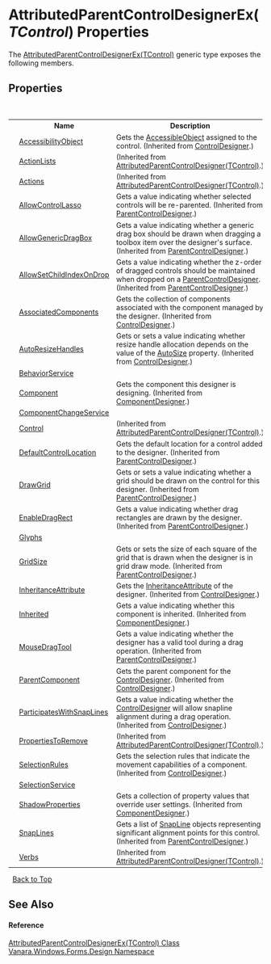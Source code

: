 # AttributedParentControlDesignerEx(*TControl*) Properties
 

The <a href="c219e1e0-5848-63a7-24c1-587c7d9c50cc">AttributedParentControlDesignerEx(TControl)</a> generic type exposes the following members.


## Properties
&nbsp;<table><tr><th></th><th>Name</th><th>Description</th></tr><tr><td>![Public property](media/pubproperty.gif "Public property")</td><td><a href="http://msdn2.microsoft.com/en-us/library/dt54te7c" target="_blank">AccessibilityObject</a></td><td>
Gets the <a href="http://msdn2.microsoft.com/en-us/library/7826d8fd" target="_blank">AccessibleObject</a> assigned to the control.
 (Inherited from <a href="http://msdn2.microsoft.com/en-us/library/sycctd1z" target="_blank">ControlDesigner</a>.)</td></tr><tr><td>![Public property](media/pubproperty.gif "Public property")</td><td><a href="e68340a3-dc29-33f5-c3f4-741e849685cf">ActionLists</a></td><td> (Inherited from <a href="3882a1c8-f3bf-e1e2-e666-b1dc768ad4e1">AttributedParentControlDesigner(TControl)</a>.)</td></tr><tr><td>![Protected property](media/protproperty.gif "Protected property")</td><td><a href="279e783a-2fe9-7126-86b4-2d40ec5b4ffe">Actions</a></td><td> (Inherited from <a href="3882a1c8-f3bf-e1e2-e666-b1dc768ad4e1">AttributedParentControlDesigner(TControl)</a>.)</td></tr><tr><td>![Protected property](media/protproperty.gif "Protected property")</td><td><a href="http://msdn2.microsoft.com/en-us/library/k022kbx2" target="_blank">AllowControlLasso</a></td><td>
Gets a value indicating whether selected controls will be re-parented.
 (Inherited from <a href="http://msdn2.microsoft.com/en-us/library/591c6ah5" target="_blank">ParentControlDesigner</a>.)</td></tr><tr><td>![Protected property](media/protproperty.gif "Protected property")</td><td><a href="http://msdn2.microsoft.com/en-us/library/ms161704" target="_blank">AllowGenericDragBox</a></td><td>
Gets a value indicating whether a generic drag box should be drawn when dragging a toolbox item over the designer's surface.
 (Inherited from <a href="http://msdn2.microsoft.com/en-us/library/591c6ah5" target="_blank">ParentControlDesigner</a>.)</td></tr><tr><td>![Protected property](media/protproperty.gif "Protected property")</td><td><a href="http://msdn2.microsoft.com/en-us/library/ms161705" target="_blank">AllowSetChildIndexOnDrop</a></td><td>
Gets a value indicating whether the z-order of dragged controls should be maintained when dropped on a <a href="http://msdn2.microsoft.com/en-us/library/591c6ah5" target="_blank">ParentControlDesigner</a>.
 (Inherited from <a href="http://msdn2.microsoft.com/en-us/library/591c6ah5" target="_blank">ParentControlDesigner</a>.)</td></tr><tr><td>![Public property](media/pubproperty.gif "Public property")</td><td><a href="http://msdn2.microsoft.com/en-us/library/cfxd6y14" target="_blank">AssociatedComponents</a></td><td>
Gets the collection of components associated with the component managed by the designer.
 (Inherited from <a href="http://msdn2.microsoft.com/en-us/library/sycctd1z" target="_blank">ControlDesigner</a>.)</td></tr><tr><td>![Public property](media/pubproperty.gif "Public property")</td><td><a href="http://msdn2.microsoft.com/en-us/library/ms161606" target="_blank">AutoResizeHandles</a></td><td>
Gets or sets a value indicating whether resize handle allocation depends on the value of the <a href="http://msdn2.microsoft.com/en-us/library/89hd14zb" target="_blank">AutoSize</a> property.
 (Inherited from <a href="http://msdn2.microsoft.com/en-us/library/sycctd1z" target="_blank">ControlDesigner</a>.)</td></tr><tr><td>![Public property](media/pubproperty.gif "Public property")</td><td><a href="57e97179-de29-bb80-a448-612e3d43cb95">BehaviorService</a></td><td /></tr><tr><td>![Public property](media/pubproperty.gif "Public property")</td><td><a href="http://msdn2.microsoft.com/en-us/library/tzw18hkk" target="_blank">Component</a></td><td>
Gets the component this designer is designing.
 (Inherited from <a href="http://msdn2.microsoft.com/en-us/library/72ea7ss5" target="_blank">ComponentDesigner</a>.)</td></tr><tr><td>![Public property](media/pubproperty.gif "Public property")</td><td><a href="d5146710-8762-446a-040d-b17e2f1ce754">ComponentChangeService</a></td><td /></tr><tr><td>![Public property](media/pubproperty.gif "Public property")</td><td><a href="fcb982fb-f123-d6fa-c211-d830cfd45940">Control</a></td><td> (Inherited from <a href="3882a1c8-f3bf-e1e2-e666-b1dc768ad4e1">AttributedParentControlDesigner(TControl)</a>.)</td></tr><tr><td>![Protected property](media/protproperty.gif "Protected property")</td><td><a href="http://msdn2.microsoft.com/en-us/library/k55f4ezd" target="_blank">DefaultControlLocation</a></td><td>
Gets the default location for a control added to the designer.
 (Inherited from <a href="http://msdn2.microsoft.com/en-us/library/591c6ah5" target="_blank">ParentControlDesigner</a>.)</td></tr><tr><td>![Protected property](media/protproperty.gif "Protected property")</td><td><a href="http://msdn2.microsoft.com/en-us/library/0z1xfc4k" target="_blank">DrawGrid</a></td><td>
Gets or sets a value indicating whether a grid should be drawn on the control for this designer.
 (Inherited from <a href="http://msdn2.microsoft.com/en-us/library/591c6ah5" target="_blank">ParentControlDesigner</a>.)</td></tr><tr><td>![Protected property](media/protproperty.gif "Protected property")</td><td><a href="http://msdn2.microsoft.com/en-us/library/cch3wfay" target="_blank">EnableDragRect</a></td><td>
Gets a value indicating whether drag rectangles are drawn by the designer.
 (Inherited from <a href="http://msdn2.microsoft.com/en-us/library/591c6ah5" target="_blank">ParentControlDesigner</a>.)</td></tr><tr><td>![Public property](media/pubproperty.gif "Public property")</td><td><a href="8c99232a-2132-c8ae-5ef3-0e9182597b8d">Glyphs</a></td><td /></tr><tr><td>![Protected property](media/protproperty.gif "Protected property")</td><td><a href="http://msdn2.microsoft.com/en-us/library/0dx7k02y" target="_blank">GridSize</a></td><td>
Gets or sets the size of each square of the grid that is drawn when the designer is in grid draw mode.
 (Inherited from <a href="http://msdn2.microsoft.com/en-us/library/591c6ah5" target="_blank">ParentControlDesigner</a>.)</td></tr><tr><td>![Protected property](media/protproperty.gif "Protected property")</td><td><a href="http://msdn2.microsoft.com/en-us/library/waa0e9z3" target="_blank">InheritanceAttribute</a></td><td>
Gets the <a href="http://msdn2.microsoft.com/en-us/library/2xwdxtes" target="_blank">InheritanceAttribute</a> of the designer.
 (Inherited from <a href="http://msdn2.microsoft.com/en-us/library/sycctd1z" target="_blank">ControlDesigner</a>.)</td></tr><tr><td>![Protected property](media/protproperty.gif "Protected property")</td><td><a href="http://msdn2.microsoft.com/en-us/library/c9b88ey0" target="_blank">Inherited</a></td><td>
Gets a value indicating whether this component is inherited.
 (Inherited from <a href="http://msdn2.microsoft.com/en-us/library/72ea7ss5" target="_blank">ComponentDesigner</a>.)</td></tr><tr><td>![Protected property](media/protproperty.gif "Protected property")</td><td><a href="http://msdn2.microsoft.com/en-us/library/czd88b7a" target="_blank">MouseDragTool</a></td><td>
Gets a value indicating whether the designer has a valid tool during a drag operation.
 (Inherited from <a href="http://msdn2.microsoft.com/en-us/library/591c6ah5" target="_blank">ParentControlDesigner</a>.)</td></tr><tr><td>![Protected property](media/protproperty.gif "Protected property")</td><td><a href="http://msdn2.microsoft.com/en-us/library/zb8add8t" target="_blank">ParentComponent</a></td><td>
Gets the parent component for the <a href="http://msdn2.microsoft.com/en-us/library/sycctd1z" target="_blank">ControlDesigner</a>.
 (Inherited from <a href="http://msdn2.microsoft.com/en-us/library/sycctd1z" target="_blank">ControlDesigner</a>.)</td></tr><tr><td>![Public property](media/pubproperty.gif "Public property")</td><td><a href="http://msdn2.microsoft.com/en-us/library/f225x578" target="_blank">ParticipatesWithSnapLines</a></td><td>
Gets a value indicating whether the <a href="http://msdn2.microsoft.com/en-us/library/sycctd1z" target="_blank">ControlDesigner</a> will allow snapline alignment during a drag operation.
 (Inherited from <a href="http://msdn2.microsoft.com/en-us/library/sycctd1z" target="_blank">ControlDesigner</a>.)</td></tr><tr><td>![Protected property](media/protproperty.gif "Protected property")</td><td><a href="51079d01-3174-376a-92ff-93366fbe2874">PropertiesToRemove</a></td><td> (Inherited from <a href="3882a1c8-f3bf-e1e2-e666-b1dc768ad4e1">AttributedParentControlDesigner(TControl)</a>.)</td></tr><tr><td>![Public property](media/pubproperty.gif "Public property")</td><td><a href="http://msdn2.microsoft.com/en-us/library/6z6x1fxf" target="_blank">SelectionRules</a></td><td>
Gets the selection rules that indicate the movement capabilities of a component.
 (Inherited from <a href="http://msdn2.microsoft.com/en-us/library/sycctd1z" target="_blank">ControlDesigner</a>.)</td></tr><tr><td>![Public property](media/pubproperty.gif "Public property")</td><td><a href="671b064d-1fe0-e5ba-e86a-f842d094d673">SelectionService</a></td><td /></tr><tr><td>![Protected property](media/protproperty.gif "Protected property")</td><td><a href="http://msdn2.microsoft.com/en-us/library/c8b45syx" target="_blank">ShadowProperties</a></td><td>
Gets a collection of property values that override user settings.
 (Inherited from <a href="http://msdn2.microsoft.com/en-us/library/72ea7ss5" target="_blank">ComponentDesigner</a>.)</td></tr><tr><td>![Public property](media/pubproperty.gif "Public property")</td><td><a href="http://msdn2.microsoft.com/en-us/library/b56h7esb" target="_blank">SnapLines</a></td><td>
Gets a list of <a href="http://msdn2.microsoft.com/en-us/library/x86y37d0" target="_blank">SnapLine</a> objects representing significant alignment points for this control.
 (Inherited from <a href="http://msdn2.microsoft.com/en-us/library/591c6ah5" target="_blank">ParentControlDesigner</a>.)</td></tr><tr><td>![Public property](media/pubproperty.gif "Public property")</td><td><a href="c01e0a42-7284-2d11-2e0a-708b505d1239">Verbs</a></td><td> (Inherited from <a href="3882a1c8-f3bf-e1e2-e666-b1dc768ad4e1">AttributedParentControlDesigner(TControl)</a>.)</td></tr></table>&nbsp;
<a href="#attributedparentcontroldesignerex(*tcontrol*)-properties">Back to Top</a>

## See Also


#### Reference
<a href="c219e1e0-5848-63a7-24c1-587c7d9c50cc">AttributedParentControlDesignerEx(TControl) Class</a><br /><a href="47183544-7c44-c1e2-cf57-c68e49a55933">Vanara.Windows.Forms.Design Namespace</a><br />
